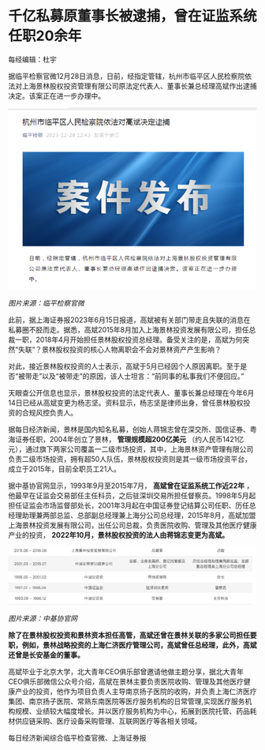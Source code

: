 # 千亿私募原董事长被逮捕，曾在证监系统任职20余年

每经编辑：杜宇

据临平检察官微12月28日消息，日前，经指定管辖，杭州市临平区人民检察院依法对上海景林股权投资管理有限公司原法定代表人、董事长兼总经理高斌作出逮捕决定。该案正在进一步办理中。

![ea792aa6899986fd197dec95a9f522af.jpg](./千亿私募原董事长被逮捕，曾在证监系统任职20余年/ea792aa6899986fd197dec95a9f522af.jpg)

_图片来源：临平检察官微_

此前，据上海证券报2023年6月15日报道，高斌被有关部门带走且失联的消息在私募圈不胫而走。据悉，高斌2015年8月加入上海景林投资发展有限公司，担任总裁一职，2018年4月开始担任景林股权投资总经理。备受关注的是，高斌为何突然“失联”？景林股权投资的核心人物离职会不会对景林资产产生影响？

对此，接近景林股权投资的人士表示，高斌于5月已经因个人原因离职。至于是否“被带走”以及“被带走”的原因，该人士坦言：“前同事的私事我们不便回应。”

天眼查公开信息也显示，景林股权投资的法定代表人、董事长兼总经理在今年6月14日已经从高斌变更为杨志坚。资料显示，杨志坚是律师出身，曾任景林股权投资的合规风控负责人。

据每日经济新闻，景林是国内知名私募，创始人蒋锦志曾在深交所、国信证券、粤海证券任职，2004年创立了景林， **管理规模超200亿美元**
（约人民币1421亿元），通过旗下两家公司覆盖一二级市场投资，其中，上海景林资产管理有限公司负责二级市场投资，拥有超50人队伍，景林股权投资则是其一级市场投资平台，成立于2015年，目前全职员工21人。

据中基协官网显示，1993年9月至2015年7月， **高斌曾在证监系统工作近22年**
，他最早在证监会交易部任主任科员，之后驻深圳交易所担任督察员。1998年5月起担任证监会市场监督部处长，2001年3月起在中国证券登记结算公司任职、历任总经理助理兼两部总监、总部副总经理兼上海分公司总经理，2015年8月，高斌加盟上海景林投资发展有限公司，出任公司总裁，负责医院收购、管理及其他医疗健康产业的投资，
**2022年10月，景林股权投资的法人由蒋锦志变更为高斌。**

![f11b55574b1dfea76cc6dc69725fb78c.jpg](./千亿私募原董事长被逮捕，曾在证监系统任职20余年/f11b55574b1dfea76cc6dc69725fb78c.jpg)

 _图片来源：中基协官网_

**除了在景林股权投资和景林资本担任高管，高斌还曾在景林关联的多家公司担任要职，例如，景林战略投资的上海仁济医疗管理公司，高斌曾任总经理，此外，高斌还曾是长安基金的董事。**

高斌毕业于北京大学，北大青年CEO俱乐部曾邀请他做主题分享，据北大青年CEO俱乐部微信公众号介绍，高斌在景林主要负责医院收购、管理及其他医疗健康产业的投资，他作为项目负责人主导南京扬子医院的收购，并负责上海仁济医疗集团、南京扬子医院、常熟东南医院等医疗服务机构的日常管理,实现医疗服务机构规模、业绩较大幅度增长。并以医疗服务机构为中心，拓展到医院托管、药品耗材供应链采购、医疗设备采购管理、互联网医疗等各相关领域。

每日经济新闻综合临平检查官微、上海证券报

